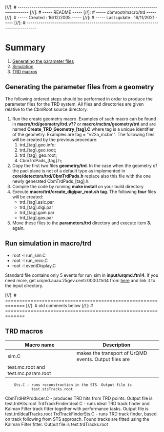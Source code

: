 [//]: # -----------------------------------------------------------------------------------
[//]: # -----                                 README                                 -----
[//]: # -----                           cbmroot/macro/trd                            -----
[//]: # -----     Created : 16/12/2005                                               -----
[//]: # ----- Last update : 16/11/2021                                               -----
[//]: # -----------------------------------------------------------------------------------


# Summary
1. [Generating the parameter files](#generating-the-parameter-files-from-a-geometry)
2. [Simulation](#run-simulation-in-macro/trd)
3. [TRD macros](#trd-macros)

## Generating the parameter files from a geometry
The following ordered steps should be performed in order to produce the parameter files for the TRD system. All files and directories are given relative to the CbmRoot source directory.

1. Run the create geometry macro. Examples of such macro can be found in  **macro/trd/geometry/trd.v??** or **macro/mcbm/geometry/trd** and are named **Create_TRD_Geometry_[tag].C** where tag is a unique identifier of the geometry. Examples are tag = "v22a_mcbm". The following files will be created by the previous procedure:
    1. trd_[tag].geo.info;
    2. trd_[tag].geo.root;
    3. trd_[tag]_geo.root;
    4. CbmTrdPads_[tag].h;
2. Copy the first two files **geometry/trd**. In the case when the geometry of the pad-plane is not of a default type as implemented in **core/detectors/trd/CbmTrdPads.h** replace also this file with the one newly generated CbmTrdPads_[tag].h.
3. Compile the code by running **make install** on your build directory
4. Execute **macro/trd/create_digipar_root.sh tag**. The following **four** files will be created: 
    - trd_[tag].asic.par
    - trd_[tag].digi.par
    - trd_[tag].gain.par
    - trd_[tag].gas.par
5. Move these files to the **parameters/trd** directory and execute item **3.** again.    
    
## Run simulation in macro/trd
- root -l run_sim.C
- root -l run_reco.C
- root -l eventDisplay.C 

Standard file contains only 5 events for run_sim in **input/urqmd.ftn14**. If you need more, get urqmd.auau.25gev.centr.0000.ftn14
from [here](http://cbm-wiki.gsi.de/cgi-bin/view/Computing/CbmDataUrQMD13) and link it to the input directory.


[//]: # =============================================================
[//]: # old comments below
[//]: # =============================================================

## TRD macros

| Macro name | Description |
| -------- | ------------- |
| sim.C | makes the transport of UrQMD events. Output files are
   	                test.mc.root and test.mc.param.root |
		Sts.C - runs reconstruction in the STS. Output file is
		        test.stsTracks.root
  CbmTrdHitProducer.C - produces TRD hits from TRD points. Output file is
                        test.trdHits.root
TrdTrackFinderIdeal.C - runs ideal TRD track finder and Kalman Filter
                        track fitter together with performance tasks.
			Output file is test.trdIdealTracks.root
  TrdTrackFinderSts.C - runs TRD track finder, based on track following
  			from STS approach. Found tracks are fitted
			using the Kalman Filter fitter. Output file is
			test.trdTracks.root


